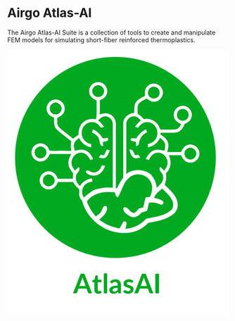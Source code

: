 # Airgo Atlas-AI
The Airgo Atlas-AI Suite is a collection of tools  to create and manipulate FEM models for simulating short-fiber reinforced thermoplastics.

![AtlasAI](images/AtlasAI_logo.png)


